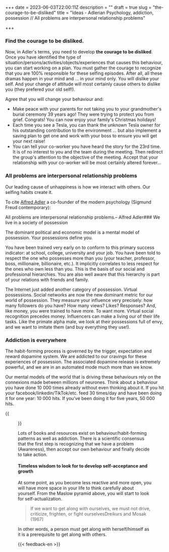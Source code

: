+++
date = 2023-06-03T22:00:11Z
description = ""
draft = true
slug = "the-courage-to-be-disliked"
title = "Ideas - Adlerian Psychology, addiction, possession // All problems are interpersonal relationship problems"

+++


### Find the courage to be disliked.

Now, in Adler's terms, you need to develop **the courage to be disliked**. Once you have identified the type of situation/persons/activities/objects/experiences that causes this behaviour, you can start working on a plan. You must gather the courage to recognize that you are 100% responsible for these selfing episodes. After all, all these dramas happen in your mind and … in your mind only. You will dislike your self. And your change of attitude will most certainly cause others to dislike you (they prefered your old self!).

Agree that you will change your behaviour and:

* Make peace with your parents for not taking you to your grandmother's burial ceremony 39 years ago! They were trying to protect you from grief. Congrats! You can now enjoy your family's Christmas holidays!
* Each time you see a Tesla, you can thank the unknown Tesla owner for his outstanding contribution to the environment … but also implement a saving plan to get one and work with your boss to ensure you will get your next raise!
* You can tell your co-worker you have heard the story for the 23rd time. It is of no interest to you and the team during the meeting. Then redirect the group's attention to the objective of the meeting. Accept that your relationship with your co-worker will be most certainly altered forever…

### All problems are interpersonal relationship problems

Our leading cause of unhappiness is how we interact with others. Our selfing habits create it.

To cite [Alfred Adler](https://en.wikipedia.org/wiki/Alfred_Adler) a co-founder of the modern psychology (Sigmund Freud contemporary):

All problems are interpersonal relationship problems.– Alfred Adler### We live in a society of possession

The dominant political and economic model is a mental model of possession. Your possessions define you.

You have been trained very early on to conform to this primary success indicator: at school, college, university and your job. You have been told to respect the one who possesses more than you (your teacher, professor, boss, millionaire, billionaire, etc.). It implicitly correlates to less respect for the ones who own less than you. This is the basis of our social and professional hierarchies. You are also well aware that this hierarchy is part of your relations with friends and family.

The Internet just added another category of possession. Virtual possessions. Social networks are now the new dominant metric for our world of possession. They measure your influence very precisely: how many followers do you have? How many views? Likes? Responses? And, like money, you were trained to have more. To want more. Virtual social recognition precedes money. Influencers can make a living our of their life tasks. Like the primate alpha male, we look at their possessions full of envy, and we want to imitate them (and buy everything they use!).

### Addiction is everywhere

The habit-forming process is governed by the trigger, expectation and reward dopamine system. We are addicted to our cravings for these experiences of possession. The associated dopamine release is extremely powerful, and we are in an automated mode much more than we know.

Our mental models of the world that is driving these behaviours rely on the connexions made between millions of neurones. Think about a behaviour you have done 10 000 times already without even thinking about it. If you hit your facebook/linkedin/TikTok/etc. feed 30 times/day and have been doing it for one year: 10 000 hits. If you’ve been doing it for five years, 50 000 hits.

{{<figure src="/images/max/800/1-2_rhntyxn0m4feosirawyq-2x.jpg" >}}

Lots of books and resources exist on behaviour/habit-forming patterns as well as addiction. There is a scientific consensus that the first step is recognizing that we have a problem (Awareness), then accept our own behaviour and finally decide to take action.

#### Timeless wisdom to look for to develop self-acceptance and growth

At some point, as you become less reactive and more open, you will have more space in your life to think carefully about yourself. From the Maslow pyramid above, you will start to look for self-actualization.

> If we want to get along with ourselves, we must not drive, criticize, frighten, or fight ourselvesDreikurs and Mosak (1967)

In other words, a person must get along with herself/himself as it is a prerequisite to get along with others.

{{< feedback-en >}}
